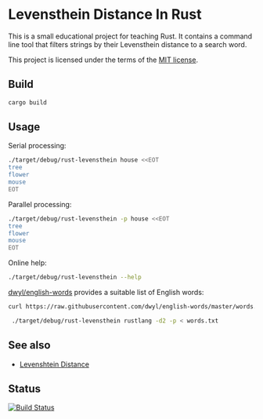 # Levensthein Distance In Rust

This is a small educational project for teaching Rust.
It contains a command line tool that filters strings by their Levensthein distance to a search word.

This project is licensed under the terms of the [MIT license](LICENSE).

## Build

```bash
cargo build
```

## Usage

Serial processing:
```bash
./target/debug/rust-levensthein house <<EOT 
tree
flower
mouse
EOT
```

Parallel processing:
```bash
./target/debug/rust-levensthein -p house <<EOT 
tree
flower
mouse
EOT
```

Online help:
```bash
./target/debug/rust-levensthein --help
```

[dwyl/english-words](https://github.com/dwyl/english-words) provides a suitable list of English words:

```bash
curl https://raw.githubusercontent.com/dwyl/english-words/master/words.txt --output words.txt

 ./target/debug/rust-levensthein rustlang -d2 -p < words.txt 
```


## See also

- [Levenshtein Distance](https://en.wikipedia.org/wiki/Levenshtein_distance)

## Status

[![Build Status](https://travis-ci.org/az82/rust-levenshtein.svg?branch=master)](https://travis-ci.org/az82/rust-levenshtein)
